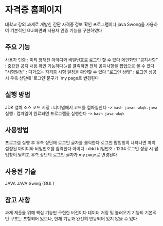 # 자격증 홈페이지  
대학교 강의 과제로 개발한 간단 자격증 정보 확인 프로그램이다
java Swong을 사용하여 기본적인 GUI화면과 사용자 인증 기능을 구현하였다

## 주요 기능
사용자 인증 : 미리 정해진 아이디와 비밀번호로 로그인 할 수 있다
메인화면
"공지사항" : 중요한 공지 내용 확인 가능하다(+를 클릭하면 전체 공지사항을 팝업으로 볼 수 있다
"시험일정" : 다가오는 자격증 시험 일정을 확인할 수 있다
"로그인 상태" : 로그인 성공 시 우측 상단에 '로그인'문구가 'my page로 변경된다

## 실행 방법
JDK 설치
소스 코드 저장 : 터미널에서 코드를 컴파일한다
-> ```bash
    javac wkqk.java
    ```
실행 : 컴파일이 완료되면 프로그램을 실행한다
-> ```bash
    java wkqk
    ```

## 사용방법
프로그램 실행 후 우측 상단에 로그인 글자를 클릭한다
로그인 팝업창이 나타나면 미리 설정된 아이디와 비밀번호를 입력한다
아이디 : ddd 비밀번호 : 1234
로그인 성공 시 팝업창이 닫히고 우측 상단의 로그인 글자가 my page로 변경된다

## 사용된 기술
JAVA
JAVA Swing (GUL)

## 참고 사항
과제 제출을 위해 핵심 기능만 구현한 버전이다
데이터 저장 및 불러오기 기능의 기본적인 구조는 포함되어 있으나, 현재 기능과 완전히 연동되어 있지 않을 수 있다
